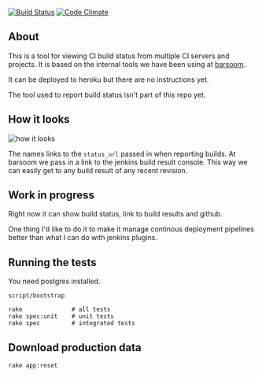 [![Build Status](https://secure.travis-ci.org/joakimk/deployer.png)](http://travis-ci.org/joakimk/deployer)
[![Code Climate](https://codeclimate.com/badge.png)](https://codeclimate.com/github/joakimk/deployer)

## About

This is a tool for viewing CI build status from multiple CI servers and projects. It is based on the internal tools we have been using at [barsoom](http://barsoom.se).

It can be deployed to heroku but there are no instructions yet.

The tool used to report build status isn't part of this repo yet.

## How it looks

![how it looks](http://cl.ly/image/3t021A0n2d25/Screen%20Shot%202014-02-16%20at%201.10.25%20PM.png)

The names links to the `status_url` passed in when reporting builds. At barsoom we pass in a link to the jenkins build result console. This way we can easily get to any build result of any recent revision.

## Work in progress

Right now it can show build status, link to build results and github.

One thing I'd like to do it to make it manage continous deployment pipelines better than what I can do with jenkins plugins.

## Running the tests

You need postgres installed.

    script/bootstrap

    rake              # all tests
    rake spec:unit    # unit tests
    rake spec         # integrated tests

## Download production data

    rake app:reset
